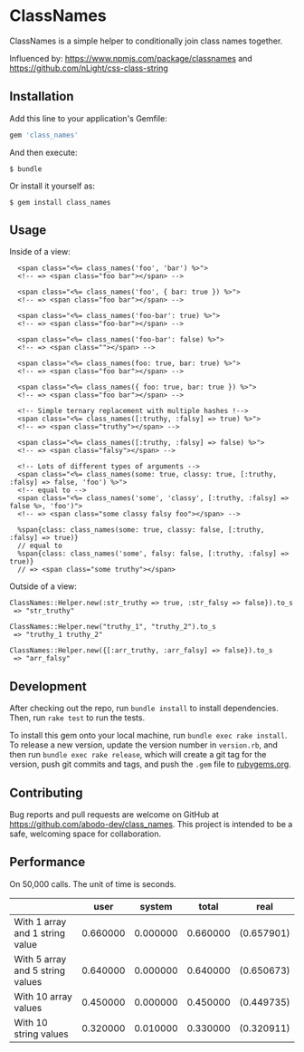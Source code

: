 # ClassNames

ClassNames is a simple helper to conditionally join class names together.

Influenced by: https://www.npmjs.com/package/classnames and https://github.com/nLight/css-class-string

## Installation

Add this line to your application's Gemfile:

```ruby
gem 'class_names'
```

And then execute:

    $ bundle

Or install it yourself as:

    $ gem install class_names

## Usage

Inside of a view:

```html+erb
  <span class="<%= class_names('foo', 'bar') %>">
  <!-- => <span class="foo bar"></span> -->
  
  <span class="<%= class_names('foo', { bar: true }) %>">
  <!-- => <span class="foo bar"></span> -->
  
  <span class="<%= class_names('foo-bar': true) %>">
  <!-- => <span class="foo-bar"></span> -->
  
  <span class="<%= class_names('foo-bar': false) %>">
  <!-- => <span class=""></span> -->
  
  <span class="<%= class_names(foo: true, bar: true) %>">
  <!-- => <span class="foo bar"></span> -->
  
  <span class="<%= class_names({ foo: true, bar: true }) %>">
  <!-- => <span class="foo bar"></span> -->
  
  <!-- Simple ternary replacement with multiple hashes !-->
  <span class="<%= class_names([:truthy, :falsy] => true) %>">
  <!-- => <span class="truthy"></span> -->
  
  <span class="<%= class_names([:truthy, :falsy] => false) %>">
  <!-- => <span class="falsy"></span> -->
  
  <!-- Lots of different types of arguments -->
  <span class="<%= class_names(some: true, classy: true, [:truthy, :falsy] => false, 'foo') %>">
  <!-- equal to -->
  <span class="<%= class_names('some', 'classy', [:truthy, :falsy] => false %>, 'foo')">
  <!-- => <span class="some classy falsy foo"></span> -->
```

```haml
  %span{class: class_names(some: true, classy: false, [:truthy, :falsy] => true)}
  // equal to
  %span{class: class_names('some', falsy: false, [:truthy, :falsy] => true)}
  // => <span class="some truthy"></span>
```

Outside of a view:

```
ClassNames::Helper.new(:str_truthy => true, :str_falsy => false}).to_s
 => "str_truthy" 

ClassNames::Helper.new("truthy_1", "truthy_2").to_s
 => "truthy_1 truthy_2"

ClassNames::Helper.new({[:arr_truthy, :arr_falsy] => false}).to_s
 => "arr_falsy" 
```

## Development

After checking out the repo, run `bundle install` to install dependencies. Then, run `rake test` to run the tests.

To install this gem onto your local machine, run `bundle exec rake install`. To release a new version, update the version number in `version.rb`, and then run `bundle exec rake release`, which will create a git tag for the version, push git commits and tags, and push the `.gem` file to [rubygems.org](https://rubygems.org).

## Contributing

Bug reports and pull requests are welcome on GitHub at https://github.com/abodo-dev/class_names. This project is intended to be a safe, welcoming space for collaboration.

## Performance
On 50,000 calls. The unit of time is seconds.

|                                  | user     | system   | total    | real        |
|----------------------------------|----------|----------|----------|-------------|
| With 1 array and 1 string value  | 0.660000 | 0.000000 | 0.660000 | (0.657901)  |
| With 5 array and 5 string values | 0.640000 | 0.000000 | 0.640000 | (0.650673)  |
| With 10 array values             | 0.450000 | 0.000000 | 0.450000 | (0.449735)  |
| With 10 string values            | 0.320000 | 0.010000 | 0.330000 | (0.320911)  |
